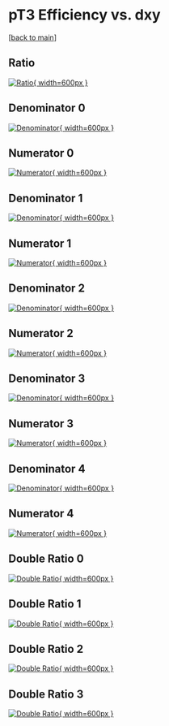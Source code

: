 # pT3 Efficiency vs. dxy

[[back to main](./)]



## Ratio

[![Ratio](../mtv/var/pT3_vtr_13_-1_eff_dxy.png){ width=600px }](../mtv/var/pT3_vtr_13_-1_eff_dxy.pdf)

## Denominator 0

[![Denominator](../mtv/den/pT3_vtr_13_-1_eff_dxy_den0.png){ width=600px }](../mtv/den/pT3_vtr_13_-1_eff_dxy_den0.pdf)

## Numerator 0

[![Numerator](../mtv/num/pT3_vtr_13_-1_eff_dxy_num0.png){ width=600px }](../mtv/num/pT3_vtr_13_-1_eff_dxy_num0.pdf)

## Denominator 1

[![Denominator](../mtv/den/pT3_vtr_13_-1_eff_dxy_den1.png){ width=600px }](../mtv/den/pT3_vtr_13_-1_eff_dxy_den1.pdf)

## Numerator 1

[![Numerator](../mtv/num/pT3_vtr_13_-1_eff_dxy_num1.png){ width=600px }](../mtv/num/pT3_vtr_13_-1_eff_dxy_num1.pdf)

## Denominator 2

[![Denominator](../mtv/den/pT3_vtr_13_-1_eff_dxy_den2.png){ width=600px }](../mtv/den/pT3_vtr_13_-1_eff_dxy_den2.pdf)

## Numerator 2

[![Numerator](../mtv/num/pT3_vtr_13_-1_eff_dxy_num2.png){ width=600px }](../mtv/num/pT3_vtr_13_-1_eff_dxy_num2.pdf)

## Denominator 3

[![Denominator](../mtv/den/pT3_vtr_13_-1_eff_dxy_den3.png){ width=600px }](../mtv/den/pT3_vtr_13_-1_eff_dxy_den3.pdf)

## Numerator 3

[![Numerator](../mtv/num/pT3_vtr_13_-1_eff_dxy_num3.png){ width=600px }](../mtv/num/pT3_vtr_13_-1_eff_dxy_num3.pdf)

## Denominator 4

[![Denominator](../mtv/den/pT3_vtr_13_-1_eff_dxy_den4.png){ width=600px }](../mtv/den/pT3_vtr_13_-1_eff_dxy_den4.pdf)

## Numerator 4

[![Numerator](../mtv/num/pT3_vtr_13_-1_eff_dxy_num4.png){ width=600px }](../mtv/num/pT3_vtr_13_-1_eff_dxy_num4.pdf)

## Double Ratio 0

[![Double Ratio](../mtv/ratio/pT3_vtr_13_-1_eff_dxy_ratio0.png){ width=600px }](../mtv/ratio/pT3_vtr_13_-1_eff_dxy_ratio0.pdf)

## Double Ratio 1

[![Double Ratio](../mtv/ratio/pT3_vtr_13_-1_eff_dxy_ratio1.png){ width=600px }](../mtv/ratio/pT3_vtr_13_-1_eff_dxy_ratio1.pdf)

## Double Ratio 2

[![Double Ratio](../mtv/ratio/pT3_vtr_13_-1_eff_dxy_ratio2.png){ width=600px }](../mtv/ratio/pT3_vtr_13_-1_eff_dxy_ratio2.pdf)

## Double Ratio 3

[![Double Ratio](../mtv/ratio/pT3_vtr_13_-1_eff_dxy_ratio3.png){ width=600px }](../mtv/ratio/pT3_vtr_13_-1_eff_dxy_ratio3.pdf)

